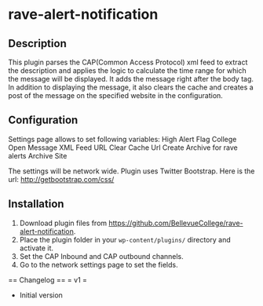 # rave-alert-notification




## Description
This plugin parses the CAP(Common Access Protocol) xml feed to extract the description and applies the logic to calculate the time range for which the message will be displayed.
It adds the message right after the body tag. In addition to displaying the message, it also clears the cache and creates a post of the message on the specified website in the configuration.


## Configuration
Settings page allows to set following variables:
High Alert Flag
College Open Message
XML Feed URL
Clear Cache Url
Create Archive for rave alerts
Archive Site

The settings will be network wide.
Plugin uses Twitter Bootstrap. Here is the url:
http://getbootstrap.com/css/


## Installation
1. Download plugin files from https://github.com/BellevueCollege/rave-alert-notification.
2. Place the plugin folder in your `wp-content/plugins/` directory and activate it.
3. Set the CAP Inbound and CAP outbound channels.
4. Go to the network settings page to set the fields.


== Changelog ==
= v1 =
* Initial version
